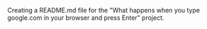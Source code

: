 Creating a README.md file for the "What happens when you type google.com in your browser and press Enter" project.
